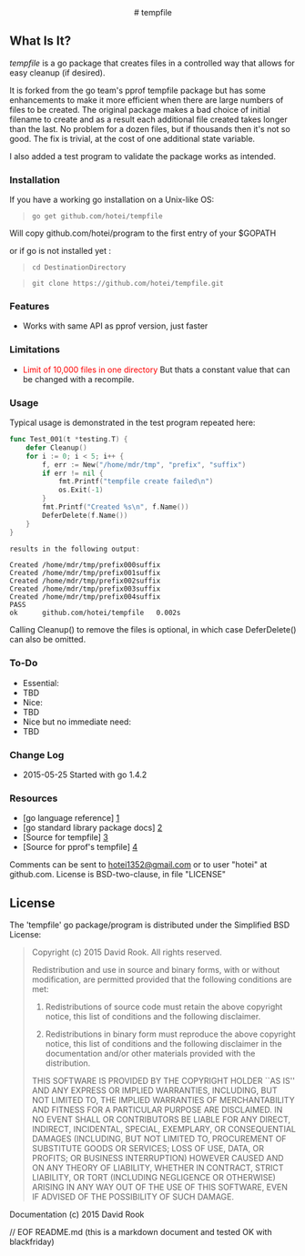 <center>
# tempfile
</center>

## What Is It?

_tempfile_ is a go package that creates files in a controlled way that
allows for easy cleanup (if desired).  

It is forked from the go team's pprof
tempfile package but has some enhancements to make it more efficient when there
are large numbers of files to be created.  The original package makes a bad choice
of initial filename to create and as a result each additional file created takes
longer than the last.  No problem for a dozen files, but if thousands then it's
not so good.  The fix is trivial, at the cost of one additional state variable.

I also added a test program to validate the package works as intended.

### Installation

If you have a working go installation on a Unix-like OS:

> ```go get github.com/hotei/tempfile```

Will copy github.com/hotei/program to the first entry of your $GOPATH

or if go is not installed yet :

> ```cd DestinationDirectory```

> ```git clone https://github.com/hotei/tempfile.git```

### Features

* Works with same API as pprof version, just faster

### Limitations

* <font color="red">Limit of 10,000 files in one directory</font> But
thats a constant value that can be changed with a recompile.
 
### Usage

Typical usage is demonstrated in the test program repeated here:

```go
func Test_001(t *testing.T) {
	defer Cleanup()
	for i := 0; i < 5; i++ {
		f, err := New("/home/mdr/tmp", "prefix", "suffix")
		if err != nil {
			fmt.Printf("tempfile create failed\n")
			os.Exit(-1)
		}
		fmt.Printf("Created %s\n", f.Name())
		DeferDelete(f.Name())
	}
}

results in the following output:
```

	Created /home/mdr/tmp/prefix000suffix
	Created /home/mdr/tmp/prefix001suffix
	Created /home/mdr/tmp/prefix002suffix
	Created /home/mdr/tmp/prefix003suffix
	Created /home/mdr/tmp/prefix004suffix
	PASS
	ok  	github.com/hotei/tempfile	0.002s


Calling Cleanup() to remove the files is optional, in which case DeferDelete()
can also be omitted.

### To-Do

* Essential:
 * TBD
* Nice:
 * TBD
* Nice but no immediate need:
 * TBD

### Change Log

* 2015-05-25 Started with go 1.4.2
 
### Resources

* [go language reference] [1] 
* [go standard library package docs] [2]
* [Source for tempfile] [3]
* [Source for pprof's tempfile] [4]

[1]: http://golang.org/ref/spec/ "go reference spec"
[2]: http://golang.org/pkg/ "go package docs"
[3]: http://github.com/hotei/tempfile "github.com/hotei/tempfile"
[4]: http://golang.org/pkg/cmd/pprof/internal/tempfile/ "pprof tempfile"

Comments can be sent to <hotei1352@gmail.com> or to user "hotei" at github.com.
License is BSD-two-clause, in file "LICENSE"

License
-------
The 'tempfile' go package/program is distributed under the Simplified BSD License:

> Copyright (c) 2015 David Rook. All rights reserved.
> 
> Redistribution and use in source and binary forms, with or without modification, are
> permitted provided that the following conditions are met:
> 
>    1. Redistributions of source code must retain the above copyright notice, this list of
>       conditions and the following disclaimer.
> 
>    2. Redistributions in binary form must reproduce the above copyright notice, this list
>       of conditions and the following disclaimer in the documentation and/or other materials
>       provided with the distribution.
> 
> THIS SOFTWARE IS PROVIDED BY THE COPYRIGHT HOLDER ``AS IS'' AND ANY EXPRESS OR IMPLIED
> WARRANTIES, INCLUDING, BUT NOT LIMITED TO, THE IMPLIED WARRANTIES OF MERCHANTABILITY AND
> FITNESS FOR A PARTICULAR PURPOSE ARE DISCLAIMED. IN NO EVENT SHALL <COPYRIGHT HOLDER> OR
> CONTRIBUTORS BE LIABLE FOR ANY DIRECT, INDIRECT, INCIDENTAL, SPECIAL, EXEMPLARY, OR
> CONSEQUENTIAL DAMAGES (INCLUDING, BUT NOT LIMITED TO, PROCUREMENT OF SUBSTITUTE GOODS OR
> SERVICES; LOSS OF USE, DATA, OR PROFITS; OR BUSINESS INTERRUPTION) HOWEVER CAUSED AND ON
> ANY THEORY OF LIABILITY, WHETHER IN CONTRACT, STRICT LIABILITY, OR TORT (INCLUDING
> NEGLIGENCE OR OTHERWISE) ARISING IN ANY WAY OUT OF THE USE OF THIS SOFTWARE, EVEN IF
> ADVISED OF THE POSSIBILITY OF SUCH DAMAGE.

Documentation (c) 2015 David Rook 

// EOF README.md  (this is a markdown document and tested OK with blackfriday)
